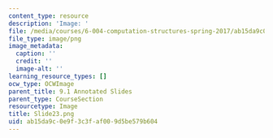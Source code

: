 ```yaml
---
content_type: resource
description: 'Image: '
file: /media/courses/6-004-computation-structures-spring-2017/ab15da9c0e9f3c3faf009d5be579b604_Slide23.png
file_type: image/png
image_metadata:
  caption: ''
  credit: ''
  image-alt: ''
learning_resource_types: []
ocw_type: OCWImage
parent_title: 9.1 Annotated Slides
parent_type: CourseSection
resourcetype: Image
title: Slide23.png
uid: ab15da9c-0e9f-3c3f-af00-9d5be579b604
---
```

